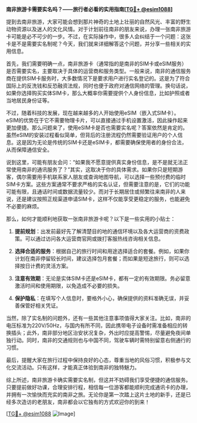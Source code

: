 **南非旅游卡需要实名吗？——旅行者必看的实用指南[[TG💪+ @esim1088](https://t.me/s/esim1088)]**

提到去南非旅游，大家可能会想到那片神奇的土地上壮丽的自然风光、丰富的野生动物资源以及迷人的文化风情。对于计划前往南非的朋友来说，办理一张南非旅游卡可能是必不可少的一步。不过，在实际操作中，很多人会纠结于一个问题：这张卡是不是需要实名制呢？今天，我们就来详细解答这个问题，并分享一些相关的实用信息。

首先，我们需要明确一点，南非旅游卡（通常指的是南非的SIM卡或eSIM服务）是否需要实名，主要取决于具体的运营商和服务类型。一般来说，南非的通信服务商在提供SIM卡服务时，大多数情况下是要求用户进行实名登记的。这是为了符合国际上的反洗钱和反恐融资法规，同时也便于政府对通信网络的管理。换句话说，如果你选择购买实体SIM卡，那么大概率你需要提供个人身份信息，比如护照或者当地居民身份证等。

不过，随着科技的发展，现在越来越多的人开始使用eSIM（嵌入式SIM卡）。eSIM的优势在于它不需要物理卡片，可以直接通过手机设置激活，因此操作起来更加便捷。那么问题来了，使用eSIM卡是否也需要实名呢？答案依然是肯定的。虽然eSIM的安装过程看似简单，但背后的注册流程仍然需要验证用户的个人信息。这是因为无论是传统的SIM卡还是eSIM卡，都需要确保使用者的身份合法，从而保障通信安全。

说到这里，可能有朋友会问：“如果我不愿意提供真实身份信息，是不是就无法正常使用南非的通讯服务了？”其实，这取决于你的具体需求。如果你只是短期游客，偶尔需要用手机联系家人朋友或查询地图导航，可以选择一些预付费的临时SIM卡方案。这些方案通常不要求严格的实名认证，但需要注意的是，它们的功能可能有限，且通话时间或数据流量较少。而对于长期居住或频繁往来南非的人来说，还是建议按照正规渠道申请SIM卡，这样不仅能享受更稳定的服务，也能避免不必要的麻烦。

那么，如何才能顺利地获取一张南非旅游卡呢？以下是一些实用的小贴士：

1. **提前规划**：出发前最好先了解清楚目的地的通信环境以及各大运营商的资费政策。可以通过访问各大运营商官网或拨打客服热线咨询相关信息。

2. **选择合适的服务**：根据自己的旅行时间和用途选择适合的套餐。例如，如果你计划在南非停留较长时间，建议选择包月套餐；而如果是短途旅行，则可以选择按日计费的灵活方案。

3. **注意有效期**：无论是实体SIM卡还是eSIM卡，都有一定的有效期限。务必留意激活时间和使用期限，以免造成不必要的损失。

4. **保护隐私**：在填写个人信息时，要格外小心，确保提供的资料准确无误，并妥善保管好相关凭证。

当然，除了实名制的问题外，还有一些其他注意事项值得大家关注。比如，南非的电压标准为220V/50Hz，与国内有所不同，因此携带电子设备时需准备相应的转换插头；此外，南非部分地区治安状况复杂，外出时应提高警惕，尽量避免夜间单独行动。同时，南非的交通规则也与中国不同，驾驶车辆时需特别留意右侧通行的习惯。

最后，提醒大家在旅行过程中保持良好的心态，尊重当地的风俗习惯，积极参与文化交流活动。只有这样，才能真正体验到南非的独特魅力。

综上所述，南非旅游卡确实需要实名制，但这并不妨碍我们享受便捷的通信服务。只要提前做好功课，合理安排行程，相信每一位游客都能顺利完成通讯卡的办理，并拥有一次愉快而充实的南非之旅。无论你是第一次踏上这片土地的新手，还是已经多次造访的老朋友，南非都会以它独有的方式欢迎你的到来！

[[TG💪+ @esim1088](https://t.me/s/esim1088) ![Image](https://i.postimg.cc/4NQfJmqS/Snipaste-2025-05-13-00-14-12.png)]